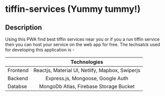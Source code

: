 # tiffin-services (Yummy tummy!)

## Description

Using this PWA find best tiffin services near you or if you a run tiffin service then you can host your service on the web app for free. The techsatck used for developing this application is -

|          |                  Technologies                   |
| -------- | :---------------------------------------------: |
| Frontend | Reactjs, Material UI, Netlify, Mapbox, Swiperjs |
| Backend  |        Express.js, Mongoose, Google Auth        |
| Databse  |     MongoDb Atlas, Firebase Storage Bucket      |
